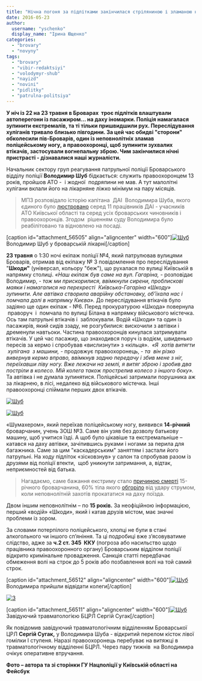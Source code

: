 ```yaml
---
title: "Нічна погоня за підлітками закінчилася стріляниною і зламаною ногою поліцейському"
date: 2016-05-23
author: 
  username: "yschenko"
  display_name: "Ірина Ющенко"
categories: 
  - "brovary"
  - "novyny"
tags: 
  - "brovary"
  - "vibir-redaktsiyi"
  - "volodymyr-shub"
  - "nayizd"
  - "novini"
  - "pidlitky"
  - "patrulna-politsiya"
---
```


**У ніч із 22 на 23 травня в Броварах  троє підлітків влаштували  автоперегони із пасажиром… на даху іномарки. Поліція намагалася зупинити екстремалів, та ті тільки пришвидшили рух. Переслідування хуліганів тривало близько півгодини. За цей час обидві "сторони" обколесили пів-Броварів, один із неповнолітніх зламав поліцейському ногу, а правоохоронці, щоб зупинити зухвалих втікачів, застосували вогнепальну зброю. Чим закінчилися нічні пристрасті - дізнавалися наші журналісти.**

Начальник сектору груп реагування патрульної поліції Броварського відділу поліції **Володимир Шуб** бідкається: служить правоохоронцем 13 років, пройшов АТО -  і жодної  подряпини не мав. А тут малолітні хулігани вклали його на лікарняне ліжко мінімум на пару місяців.

> МПЗ розповідало історію капітана  ДАІ  Володимира Шуба, якого єдиного було [люстровано](https://mpz.brovary.org/kapitan-shub-istoriya-lyustrovanogo-daishnyka-hromadskebro-tv/) серед 11 працівників ДАІ - учасників АТО Київської області та серед усіх броварських чиновників і правоохоронців. Згодом  рішенням суду Володимира було реабілітовано та відновлено на посаді.

\[caption id="attachment\_56505" align="aligncenter" width="600"\][![Шуб](https://mpz.brovary.org/wp-content/uploads/2016/05/1-6.jpg)](https://mpz.brovary.org/wp-content/uploads/2016/05/1-6.jpg) Володимир Шуб у броварській лікарні\[/caption\]

**23 травня** о 1:30 ночі екіпаж поліції №4, який патрулював вулицями Броварів, отримав від екіпажу № 3 повідомлення про переслідування "**Шкоди"** (універсал, кольору "беж"), що рухалася по вулиці Київській в напрямку столиці. _«Наш екіпаж був саме на вул. Гагаріна, -_ розповідає Володимир, _- тож ми прискорилися, ввімкнули сирени, проблискові маяки і намагалися на перехресті  Київська-Гагаріна «Шкоду» зупинити. Але автівка створила аварійну обстановку, об’їхала нас і помчала далі в напрямку Києва»._ До переслідування втікачів було задіяно ще один екіпаж - №6. Перед прокуратурою «Шкода» повернула  праворуч  і  помчала по вулиці Білана в напрямку військового містечка. Ось там патрульні втікачів і  заблокували. Водій «Шкоди» та один із пасажирів, який сидів ззаду, не розгубилися: вискочили з автівки і дременули навтьоки. Частина правоохоронців кинулася затримувати втікачів. У цей час пасажир, що знаходився поруч із водієм, швиденько пересів за кермо і спробував «вислизнути» з «кільця».  _«Я  хотів витягти  хулігана  з машини, -_ продовжує правоохоронець, - _та  він різко вивернув кермо вправо, ввімкнув задню передачу і збив мене з ніг, переїхавши ліву ногу. Вже лежачи на землі, я витяг зброю і зробив два постріли в колесо. Мій колега також прострелив колесо з іншого боку»._ Та автівка і не думала зупинятися. Поліцейські затримали порушника аж за лікарнею, в лісі, недалеко від військового містечка. Інші правоохоронці спіймали перших двох втікачів.

[![Шуб](https://mpz.brovary.org/wp-content/uploads/2016/05/9-5.jpg)](https://mpz.brovary.org/wp-content/uploads/2016/05/9-5.jpg)

[![Шуб](https://mpz.brovary.org/wp-content/uploads/2016/05/4-5.jpg)](https://mpz.brovary.org/wp-content/uploads/2016/05/4-5.jpg)

«Шумахером», який переїхав поліцейському ногу, виявився **14-річний** броварчанин, учень ЗОШ №3. Саме він узяв без дозволу батькову машину, щоб учитися їзді. А щоб було цікавіше та екстремальніше – катався на даху автівки, зачіпившись руками і ногами за перила для багажника. Саме за цим "каскадерським" заняттям і застали його патрульні. На ходу підліток «зісковзнув» у салон та спробував разом із друзями від поліції втекти,  щоб уникнути затримання, а, відтак, неприємностей від батька.

> Нагадаємо, саме бажання екстриму стало [причиною смерті](https://mpz.brovary.org/brovarskyj-uchen-yakogo-vdarylo-strumom-na-elektrychtsi-pomer-vnochi/) 15-річного броварчанина, 60% тіла якого [обгоріло](https://mpz.brovary.org/brovarskogo-uchnya-vdarylo-strumom-na-dahu-elektrychky-tryvaye-zbir-koshtiv-na-likuvannya/) від удару струмом, коли неповнолітній захотів прокататися на даху поїзда.

Двом іншим неповнолітнім – по **15 років.** За неофіційною інформацією, перший «водій» «Шкоди», який і катав друзів містом, має значні проблеми із зором.

За словами потерпілого поліцейського, хлопці не були в стані алкогольного чи іншого сп’яніння. Та ці подробиці вже з’ясовуватиме слідство, адже за **ч.2 ст. 345  ККУ** (погроза або насильство щодо працівника правоохоронного органу) Броварським відділом поліції відкрито кримінальне провадження. Санкція статті передбачає обмеження волі на строк до 5 років або позбавлення волі на той самий строк.

\[caption id="attachment\_56512" align="aligncenter" width="600"\][![Шуб](https://mpz.brovary.org/wp-content/uploads/2016/05/8-6.jpg)](https://mpz.brovary.org/wp-content/uploads/2016/05/8-6.jpg) Володимира прийшли відвідати колеги\[/caption\]

[![3](https://mpz.brovary.org/wp-content/uploads/2016/05/3-5.jpg)](https://mpz.brovary.org/wp-content/uploads/2016/05/3-5.jpg)

\[caption id="attachment\_56511" align="aligncenter" width="600"\][![Шуб](https://mpz.brovary.org/wp-content/uploads/2016/05/7-5.jpg)](https://mpz.brovary.org/wp-content/uploads/2016/05/7-5.jpg) Завідуючий травматологією БЦРЛ Сергій Сугак\[/caption\]

Як повідомив завідуючий травматологічним відділенням Броварської ЦРЛ **Сергій Сугак,** у Володимира Шуба - відкритий перелом кісток лівої гомілки І ступеня. Наразі правоохоронець перебуває на витяжці в травматологічному відділенні БЦРЛ. Через пару тижнів  на Володимира очікує оперативне втручання.

**Фото – автора та зі сторінки ГУ Нацполіції у Київській області на Фейсбук**
